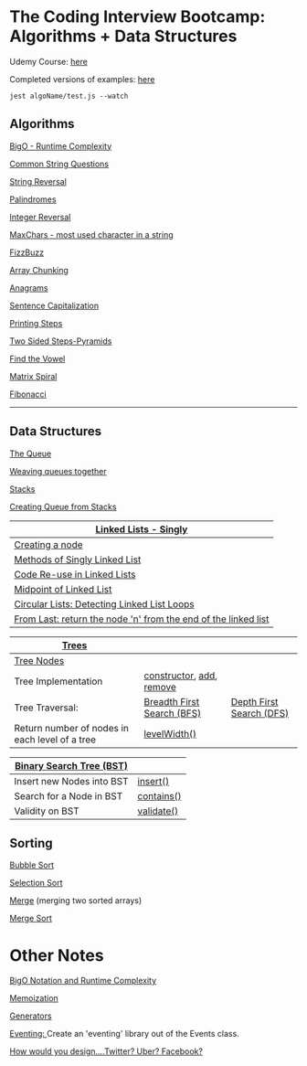 # The Coding Interview Bootcamp: Algorithms + Data Structures

Udemy Course: [here](https://www.udemy.com/course/coding-interview-bootcamp-algorithms-and-data-structure)

Completed versions of examples: [here](https://github.com/StephenGrider/algocasts)

```
jest algoName/test.js --watch
```

## Algorithms

[BigO - Runtime Complexity](https://github.com/Cwarcup/notes/blob/main/root/Algorithms-Masterclass/Algo-Data-Structures-bootcamp/exercises/runtime-complexity/runtime-complexity.md)

[Common String Questions](https://github.com/Cwarcup/notes/blob/main/root/Algorithms-Masterclass/Algo-Data-Structures-bootcamp/exercises/maxchar/maxchar.md#common-string-questions)

[String Reversal](https://github.com/Cwarcup/notes/blob/main/root/Algorithms-Masterclass/Algo-Data-Structures-bootcamp/exercises/reversestring/reverse-string.md#reverse-string)

[Palindromes](https://github.com/Cwarcup/notes/blob/main/root/Algorithms-Masterclass/Algo-Data-Structures-bootcamp/exercises/palindrome/palindrome.md#Palindrome)

[Integer Reversal](https://github.com/Cwarcup/notes/blob/main/root/Algorithms-Masterclass/Algo-Data-Structures-bootcamp/exercises/reverseint/reverseint.md#Reverse-Integer)

[MaxChars - most used character in a string](https://github.com/Cwarcup/notes/blob/main/root/Algorithms-Masterclass/Algo-Data-Structures-bootcamp/exercises/maxchar/maxchar.md#Max-Character)

[FizzBuzz](https://github.com/Cwarcup/notes/blob/main/root/Algorithms-Masterclass/Algo-Data-Structures-bootcamp/exercises/fizzbuzz/fizzbuzz.md#FizzBuzz)

[Array Chunking](https://github.com/Cwarcup/notes/blob/main/root/Algorithms-Masterclass/Algo-Data-Structures-bootcamp/exercises/chunk/chunk.md#Chunk)

[Anagrams](https://github.com/Cwarcup/notes/blob/main/root/Algorithms-Masterclass/Algo-Data-Structures-bootcamp/exercises/anagrams/anagrams.md)

[Sentence Capitalization](https://github.com/Cwarcup/notes/blob/main/root/Algorithms-Masterclass/Algo-Data-Structures-bootcamp/exercises/capitalize/capitalize.md)

[Printing Steps](https://github.com/Cwarcup/notes/blob/main/root/Algorithms-Masterclass/Algo-Data-Structures-bootcamp/exercises/steps/steps.md)

[Two Sided Steps-Pyramids](https://github.com/Cwarcup/notes/blob/main/root/Algorithms-Masterclass/Algo-Data-Structures-bootcamp/exercises/pyramid/pyramid.md)

[Find the Vowel](https://github.com/Cwarcup/notes/blob/main/root/Algorithms-Masterclass/Algo-Data-Structures-bootcamp/exercises/vowels/vowels.md)

[Matrix Spiral](https://github.com/Cwarcup/notes/blob/main/root/Algorithms-Masterclass/Algo-Data-Structures-bootcamp/exercises/matrix/matrix.md)

[Fibonacci](https://github.com/Cwarcup/notes/blob/main/root/Algorithms-Masterclass/Algo-Data-Structures-bootcamp/exercises/fib/fib.md)


---

## Data Structures

[The Queue](https://github.com/Cwarcup/notes/blob/main/root/Algorithms-Masterclass/Algo-Data-Structures-bootcamp/exercises/queue/queue.md)

[Weaving queues together](https://github.com/Cwarcup/notes/blob/main/root/Algorithms-Masterclass/Algo-Data-Structures-bootcamp/exercises/weave/weave.md)

[Stacks](https://github.com/Cwarcup/notes/blob/main/root/Algorithms-Masterclass/Algo-Data-Structures-bootcamp/exercises/stack/stack.md)

[Creating Queue from Stacks](https://github.com/Cwarcup/notes/blob/main/root/Algorithms-Masterclass/Algo-Data-Structures-bootcamp/exercises/qfroms/qfroms.md)

| [Linked Lists - Singly](https://github.com/Cwarcup/notes/blob/main/root/Algorithms-Masterclass/Algo-Data-Structures-bootcamp/exercises/linkedlist/linkedlist.md#linked-list)                          |
| ----------------------------------------------------------------------------------------------------------------------------------------------------------------------------------------------------- |
| [Creating a node](https://github.com/Cwarcup/notes/blob/main/root/Algorithms-Masterclass/Algo-Data-Structures-bootcamp/exercises/linkedlist/linkedlist.md#creating-node-class)                        |
| [Methods of Singly Linked List](https://github.com/Cwarcup/notes/blob/main/root/Algorithms-Masterclass/Algo-Data-Structures-bootcamp/exercises/linkedlist/linkedlist.md#linkedlist-class-api)         |
| [Code Re-use in Linked Lists](https://github.com/Cwarcup/notes/blob/main/root/Algorithms-Masterclass/Algo-Data-Structures-bootcamp/exercises/linkedlist/linkedlist.md#code-re-use-in-linked-lists)    |
| [Midpoint of Linked List](https://github.com/Cwarcup/notes/blob/main/root/Algorithms-Masterclass/Algo-Data-Structures-bootcamp/exercises/midpoint/midpoint.md)                                        |
| [Circular Lists: Detecting Linked List Loops](https://github.com/Cwarcup/notes/blob/main/root/Algorithms-Masterclass/Algo-Data-Structures-bootcamp/exercises/circular/circular.md)                    |
| [From Last: return the node 'n' from the end of the linked list](https://github.com/Cwarcup/notes/blob/main/root/Algorithms-Masterclass/Algo-Data-Structures-bootcamp/exercises/fromlast/fromlast.md) |
  
| [Trees](https://github.com/Cwarcup/notes/blob/main/root/Algorithms-Masterclass/Algo-Data-Structures-bootcamp/exercises/tree/tree.md#trees)           |                                                                                                                                                                                                                                                                                                                                                                                                                                                                                                                |                                                                                                                                                                                    |
| ---------------------------------------------------------------------------------------------------------------------------------------------------- | -------------------------------------------------------------------------------------------------------------------------------------------------------------------------------------------------------------------------------------------------------------------------------------------------------------------------------------------------------------------------------------------------------------------------------------------------------------------------------------------------------------- | ---------------------------------------------------------------------------------------------------------------------------------------------------------------------------------- |
| [Tree Nodes](https://github.com/Cwarcup/notes/blob/main/root/Algorithms-Masterclass/Algo-Data-Structures-bootcamp/exercises/tree/tree.md#tree-nodes) |                                                                                                                                                                                                                                                                                                                                                                                                                                                                                                                |                                                                                                                                                                                    |
| Tree Implementation                                                                                                                                  | [constructor](https://github.com/Cwarcup/notes/blob/main/root/Algorithms-Masterclass/Algo-Data-Structures-bootcamp/exercises/tree/tree.md#constructor-node-for-a-tree), [add](https://github.com/Cwarcup/notes/blob/main/root/Algorithms-Masterclass/Algo-Data-Structures-bootcamp/exercises/tree/tree.md#add-method---node-for-a-tree), [remove](https://github.com/Cwarcup/notes/blob/main/root/Algorithms-Masterclass/Algo-Data-Structures-bootcamp/exercises/tree/tree.md#remove-method---node-for-a-tree) |                                                                                                                                                                                    |
| Tree Traversal:                                                                                                                                      | [Breadth First Search (BFS)](https://github.com/Cwarcup/notes/blob/main/root/Algorithms-Masterclass/Algo-Data-Structures-bootcamp/exercises/tree/tree.md#breadth-first-traversal-bfs)                                                                                                                                                                                                                                                                                                                          | [ Depth First Search (DFS)](https://github.com/Cwarcup/notes/blob/main/root/Algorithms-Masterclass/Algo-Data-Structures-bootcamp/exercises/tree/tree.md#depth-first-traversal-dfs) |
| Return number of nodes in each level of a tree                                                                                                       | [levelWidth()](https://github.com/Cwarcup/notes/blob/main/root/Algorithms-Masterclass/Algo-Data-Structures-bootcamp/exercises/levelwidth/levelwidth.md#level-width)                                                                                                                                                                                                                                                                                                                                            |                                                                                                                                                                                    |

| [Binary Search Tree (BST)](https://github.com/Cwarcup/notes/blob/main/root/Algorithms-Masterclass/Algo-Data-Structures-bootcamp/exercises/bst/binarySearchTree.md) |                                                                                                                                                                                         |
| ------------------------------------------------------------------------------------------------------------------------------------------------------------------ | --------------------------------------------------------------------------------------------------------------------------------------------------------------------------------------- |
| Insert new Nodes into BST                                                                                                                                          | [insert()](https://github.com/Cwarcup/notes/blob/main/root/Algorithms-Masterclass/Algo-Data-Structures-bootcamp/exercises/bst/binarySearchTree.md#insert-method-for-bst-node-class)     |
| Search for a Node in BST                                                                                                                                           | [contains()](https://github.com/Cwarcup/notes/blob/main/root/Algorithms-Masterclass/Algo-Data-Structures-bootcamp/exercises/bst/binarySearchTree.md#contains-method-for-bst-node-class) |
| Validity on BST                                                                                                                                                    | [validate()](https://github.com/Cwarcup/notes/blob/main/root/Algorithms-Masterclass/Algo-Data-Structures-bootcamp/exercises/bst/binarySearchTree.md#validity-of-a-bst---valid)          |


## Sorting

[Bubble Sort](https://github.com/Cwarcup/notes/blob/main/root/Algorithms-Masterclass/Algo-Data-Structures-bootcamp/exercises/sorting/sorting.md#complexity)

[Selection Sort](https://github.com/Cwarcup/notes/blob/main/root/Algorithms-Masterclass/Algo-Data-Structures-bootcamp/exercises/sorting/sorting.md#selection-sort) 

[Merge](https://github.com/Cwarcup/notes/blob/main/root/Algorithms-Masterclass/Algo-Data-Structures-bootcamp/exercises/sorting/sorting.md#mergeleft-right) (merging two sorted arrays)

[Merge Sort](https://github.com/Cwarcup/notes/blob/main/root/Algorithms-Masterclass/Algo-Data-Structures-bootcamp/exercises/sorting/sorting.md#mergesort)

# Other Notes

[BigO Notation and Runtime Complexity](https://github.com/Cwarcup/notes/blob/main/root/Algorithms-Masterclass/Algo-Data-Structures-bootcamp/exercises/runtime-complexity/runtime-complexity.md#runtime-complexity)

[Memoization](https://github.com/Cwarcup/notes/blob/main/root/Algorithms-Masterclass/Algo-Data-Structures-bootcamp/exercises/Memoization/memoization.md#memoization)

[Generators](https://github.com/Cwarcup/notes/blob/main/root/Algorithms-Masterclass/Algo-Data-Structures-bootcamp/exercises/generators/generators.md#generators)

[Eventing: ](https://github.com/Cwarcup/notes/blob/main/root/Algorithms-Masterclass/Algo-Data-Structures-bootcamp/exercises/events/events.md#eventing) Create an 'eventing' library out of the Events class.

[How would you design....Twitter? Uber? Facebook?](https://github.com/Cwarcup/notes/blob/main/root/Algorithms-Masterclass/Algo-Data-Structures-bootcamp/exercises/How-would-you-design/how-would-you.md#how-would-you-design-twitter-or-uber)